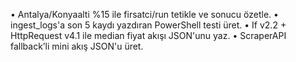 • Antalya/Konyaalti %15 ile firsatci/run tetikle ve sonucu özetle.
• ingest_logs'a son 5 kaydı yazdıran PowerShell testi üret.
• If v2.2 + HttpRequest v4.1 ile median fiyat akışı JSON'unu yaz.
• ScraperAPI fallback’li mini akış JSON'u üret.
